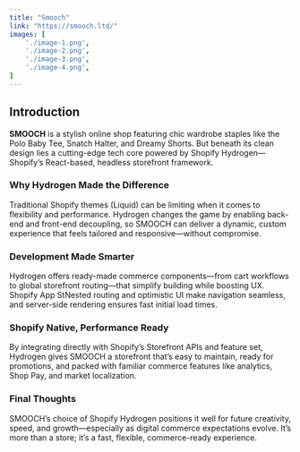 ```yaml
---
title: "Smooch"
link: "https://smooch.ltd/"
images: [
    './image-1.png',
    './image-2.png',
    './image-3.png',
    './image-4.png',
]
---
```


## Introduction
**SMOOCH** is a stylish online shop featuring chic wardrobe staples like the Polo Baby Tee, Snatch Halter, and Dreamy Shorts. But beneath its clean design lies a cutting-edge tech core powered by Shopify Hydrogen—Shopify’s React-based, headless storefront framework.

### Why Hydrogen Made the Difference
Traditional Shopify themes (Liquid) can be limiting when it comes to flexibility and performance. Hydrogen changes the game by enabling back-end and front-end decoupling, so SMOOCH can deliver a dynamic, custom experience that feels tailored and responsive—without compromise.

### Development Made Smarter
Hydrogen offers ready-made commerce components—from cart workflows to global storefront routing—that simplify building while boosting UX.
Shopify App StNested routing and optimistic UI make navigation seamless, and server-side rendering ensures fast initial load times.

### Shopify Native, Performance Ready
By integrating directly with Shopify’s Storefront APIs and feature set, Hydrogen gives SMOOCH a storefront that’s easy to maintain, ready for promotions, and packed with familiar commerce features like analytics, Shop Pay, and market localization.

### Final Thoughts
SMOOCH’s choice of Shopify Hydrogen positions it well for future creativity, speed, and growth—especially as digital commerce expectations evolve. It’s more than a store; it’s a fast, flexible, commerce-ready experience.
